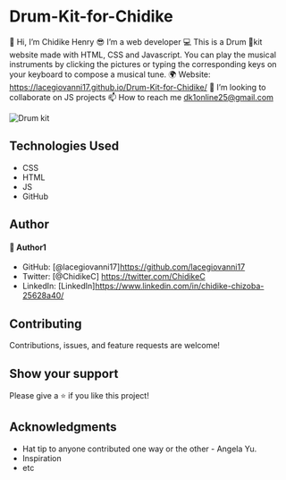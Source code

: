 # Drum-Kit-for-Chidike 
👋 Hi, I’m Chidike Henry 
😎 I’m a web developer 
💻 This is a Drum 🥁kit website made with HTML, CSS and Javascript. You can play the musical instruments by clicking the pictures or typing the corresponding keys on your keyboard to compose a musical tune. 
🌍 Website:  https://lacegiovanni17.github.io/Drum-Kit-for-Chidike/
💞️ I’m looking to collaborate on JS projects 
📫 How to reach me dk1online25@gmail.com

![Drum kit](https://user-images.githubusercontent.com/30509335/202052912-f4c89797-1966-4fab-a4e5-37b7b0522ad2.JPG)


## Technologies Used
* CSS
* HTML
* JS
* GitHub

## Author

#### 👤 Author1
- GitHub: [@lacegiovanni17]https://github.com/lacegiovanni17
- Twitter: [@ChidikeC] https://twitter.com/ChidikeC
- LinkedIn: [LinkedIn]https://www.linkedin.com/in/chidike-chizoba-25628a40/

## Contributing 
Contributions, issues, and feature requests are welcome!

## Show your support
Please give a ⭐️ if you like this project! 

## Acknowledgments
- Hat tip to anyone contributed one way or the other - Angela Yu.
- Inspiration
- etc

